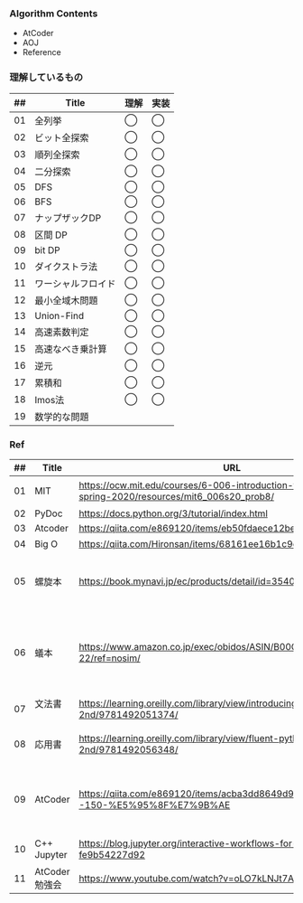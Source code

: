### Algorithm Contents
- AtCoder
- AOJ
- Reference

### 理解しているもの

| ## |  Title     | 理解 | 実装 |
|----|------------|-----|-----|
| 01 | 全列挙      | ◯   | ◯ |
| 02 | ビット全探索 | ◯   | ◯ |
| 03 | 順列全探索   | ◯  | ◯ |
| 04 | 二分探索    | ◯   | ◯ |
| 05 | DFS        | ◯  | ◯ |
| 06 | BFS        | ◯  | ◯ |
| 07 | ナップザックDP| ◯  | ◯ |
| 08 | 区間 DP     | ◯  | ◯ |
| 09 | bit DP     | ◯  | ◯ |
| 10 | ダイクストラ法| ◯  | ◯ |
| 11 | ワーシャルフロイド| ◯ | ◯ |
| 12 | 最小全域木問題 | ◯   | ◯ |
| 13 | Union-Find | ◯   | ◯ |
| 14 | 高速素数判定  | ◯  | ◯ |
| 15 | 高速なべき乗計算 | ◯ | ◯ |
| 16 | 逆元         | ◯ | ◯ |
| 17 | 累積和       | ◯ | ◯|
| 18 | Imos法      | ◯ | ◯ |
| 19 | 数学的な問題  | | |


### Ref

| ## |  Title  | URL       | Note |
|----|---------|-----------|------|
| 01 | MIT     | https://ocw.mit.edu/courses/6-006-introduction-to-algorithms-spring-2020/resources/mit6_006s20_prob8/ |アルゴリズム講義|
| 02 | PyDoc   | https://docs.python.org/3/tutorial/index.html |Doc|
| 03 | Atcoder | https://qiita.com/e869120/items/eb50fdaece12be418faa |100|
| 04 | Big O   | https://qiita.com/Hironsan/items/68161ee16b1c9d7b25fb |計算量|
| 05 |  螺旋本  | https://book.mynavi.jp/ec/products/detail/id=35408 |100問やった後なら多分瞬殺できる|
| 06 |  蟻本   | https://www.amazon.co.jp/exec/obidos/ASIN/B00CY9256C/aaaaab0c-22/ref=nosim/| 時間取れそうならやってもいいかも<br>強くはなれそう |
| 07 | 文法書 　| https://learning.oreilly.com/library/view/introducing-python-2nd/9781492051374/ | 12hくらい |
| 08 | 応用書  | https://learning.oreilly.com/library/view/fluent-python-2nd/9781492056348/ | Pythonistaに<br>24hくらい|
| 09 | AtCoder | https://qiita.com/e869120/items/acba3dd8649d913102b5#101--150-%E5%95%8F%E7%9B%AE | 上級(黄色)いける<br>150<br>蟻本の前に |
| 10 | C++ Jupyter| https://blog.jupyter.org/interactive-workflows-for-c-with-jupyter-fe9b54227d92 | C++文法確認用 |
| 11 | AtCoder勉強会 | https://www.youtube.com/watch?v=oLO7kLNJt7A | Union Findの例|